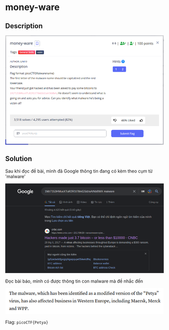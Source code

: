# **money-ware**

## **Description**

![description](/2023/picoctf2023/general_skills/money-ware/images/description.png)

## **Solution**

Sau khi đọc đề bài, mình đã Google thông tin đang có kèm theo cụm từ 'malware'

![google](/2023/picoctf2023/general_skills/money-ware/images/google.png)

Đọc bài báo, mình có được thông tin con malware mà đề nhắc đến

![found](/2023/picoctf2023/general_skills/money-ware/images/found.png)

Flag: `picoCTF{Petya}`